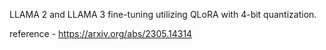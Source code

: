 
LLAMA 2 and LLAMA 3 fine-tuning utilizing QLoRA with 4-bit quantization. 

reference - https://arxiv.org/abs/2305.14314
